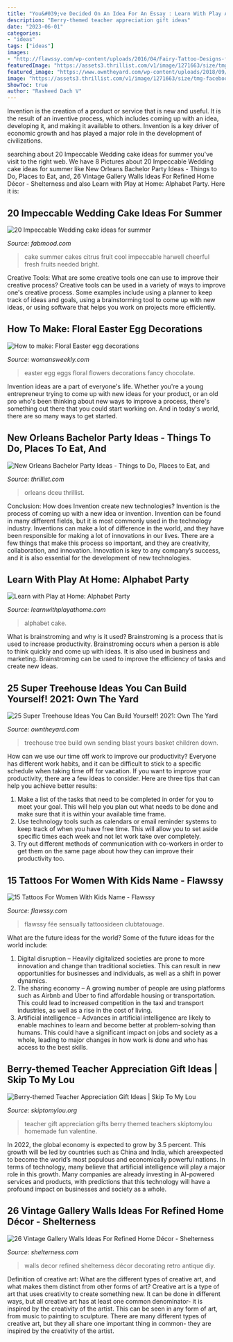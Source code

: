 ```yaml
---
title: "You&#039;ve Decided On An Idea For An Essay : Learn With Play At Home: Alphabet Party"
description: "Berry-themed teacher appreciation gift ideas"
date: "2023-06-01"
categories:
- "ideas"
tags: ["ideas"]
images:
- "http://flawssy.com/wp-content/uploads/2016/04/Fairy-Tattoo-Designs-for-Women-1.jpg"
featuredImage: "https://assets3.thrillist.com/v1/image/1271663/size/tmg-facebook_social.jpg"
featured_image: "https://www.owntheyard.com/wp-content/uploads/2018/09/FI1GXE4FYTCM8OR.LARGE-1.jpg"
image: "https://assets3.thrillist.com/v1/image/1271663/size/tmg-facebook_social.jpg"
ShowToc: true
author: "Rasheed Dach V"
---
```



Invention is the creation of a product or service that is new and useful. It is the result of an inventive process, which includes coming up with an idea, developing it, and making it available to others. Invention is a key driver of economic growth and has played a major role in the development of civilizations.

	

		
searching about 20 Impeccable Wedding cake ideas for summer you've visit to the right web. We have 8 Pictures about 20 Impeccable Wedding cake ideas for summer like New Orleans Bachelor Party Ideas - Things to Do, Places to Eat, and, 26 Vintage Gallery Walls Ideas For Refined Home Décor - Shelterness and also Learn with Play at Home: Alphabet Party. Here it is:
		
    
## 20 Impeccable Wedding Cake Ideas For Summer

<img loading=lazy src="https://www.fabmood.com/wp-content/uploads/2015/04/Summer-Wedding-Cakes-Photossummer-wedding-cake-ideas5.jpg" onerror="this.onerror=null;this.src='https://tse1.mm.bing.net/th?id=OIP.VlnEo_WmQ7xNo7lXQfAUqAHaLH&amp;pid=15.1';" alt="20 Impeccable Wedding cake ideas for summer">

_Source: fabmood.com_

>cake summer cakes citrus fruit cool impeccable harwell cheerful fresh fruits needed bright. 

	

Creative Tools: What are some creative tools one can use to improve their creative process?
Creative tools can be used in a variety of ways to improve one's creative process. Some examples include using a planner to keep track of ideas and goals, using a brainstorming tool to come up with new ideas, or using software that helps you work on projects more efficiently.

    
## How To Make: Floral Easter Egg Decorations

<img loading=lazy src="http://keyassets-p2.timeincuk.net/wp/prod/wp-content/uploads/sites/35/2016/03/Eggs-decorated-with-flowers.jpg" onerror="this.onerror=null;this.src='https://tse4.mm.bing.net/th?id=OIP.A5fni7NCM1XUtTDfLT_fJAHaFj&amp;pid=15.1';" alt="How to make: Floral Easter egg decorations">

_Source: womansweekly.com_

>easter egg eggs floral flowers decorations fancy chocolate. 

	

Invention ideas are a part of everyone's life. Whether you're a young entrepreneur trying to come up with new ideas for your product, or an old pro who's been thinking about new ways to improve a process, there's something out there that you could start working on. And in today's world, there are so many ways to get started.

    
## New Orleans Bachelor Party Ideas - Things To Do, Places To Eat, And

<img loading=lazy src="https://assets3.thrillist.com/v1/image/1271663/size/tmg-facebook_social.jpg" onerror="this.onerror=null;this.src='https://tse1.mm.bing.net/th?id=OIP.NOjr6JLlLPu_b6R4KKMmtwHaD4&amp;pid=15.1';" alt="New Orleans Bachelor Party Ideas - Things to Do, Places to Eat, and">

_Source: thrillist.com_

>orleans dceu thrillist. 

	

Conclusion: How does Invention create new technologies?
Invention is the process of coming up with a new idea or invention. Invention can be found in many different fields, but it is most commonly used in the technology industry. Inventions can make a lot of difference in the world, and they have been responsible for making a lot of innovations in our lives. There are a few things that make this process so important, and they are creativity, collaboration, and innovation. Innovation is key to any company’s success, and it is also essential for the development of new technologies.

    
## Learn With Play At Home: Alphabet Party

<img loading=lazy src="http://4.bp.blogspot.com/-zfPFhEO0M0Q/UQy__qxoSlI/AAAAAAAAFiY/RArVT8GAwu0/s1600/Alphabet+Party+Cake.jpg" onerror="this.onerror=null;this.src='https://tse1.mm.bing.net/th?id=OIP.ZI4lRKDuRmUYwvVTHk2VkwHaLh&amp;pid=15.1';" alt="Learn with Play at Home: Alphabet Party">

_Source: learnwithplayathome.com_

>alphabet cake. 

	

What is brainstroming and why is it used?
Brainstroming is a process that is used to increase productivity. Brainstroming occurs when a person is able to think quickly and come up with ideas. It is also used in business and marketing. Brainstroming can be used to improve the efficiency of tasks and create new ideas.

    
## 25 Super Treehouse Ideas You Can Build Yourself! 2021: Own The Yard

<img loading=lazy src="https://www.owntheyard.com/wp-content/uploads/2018/09/FI1GXE4FYTCM8OR.LARGE-1.jpg" onerror="this.onerror=null;this.src='https://tse3.mm.bing.net/th?id=OIP.VcoMD6efBYh8q5Atn0EsYAHaJ4&amp;pid=15.1';" alt="25 Super Treehouse Ideas You Can Build Yourself! 2021: Own The Yard">

_Source: owntheyard.com_

>treehouse tree build own sending blast yours basket children down. 

	

How can we use our time off work to improve our productivity?
Everyone has different work habits, and it can be difficult to stick to a specific schedule when taking time off for vacation. If you want to improve your productivity, there are a few ideas to consider. Here are three tips that can help you achieve better results: 
1. Make a list of the tasks that need to be completed in order for you to meet your goal. This will help you plan out what needs to be done and make sure that it is within your available time frame. 
2. Use technology tools such as calendars or email reminder systems to keep track of when you have free time. This will allow you to set aside specific times each week and not let work take over completely. 
3. Try out different methods of communication with co-workers in order to get them on the same page about how they can improve their productivity too.

    
## 15 Tattoos For Women With Kids Name - Flawssy

<img loading=lazy src="http://flawssy.com/wp-content/uploads/2016/04/Fairy-Tattoo-Designs-for-Women-1.jpg" onerror="this.onerror=null;this.src='https://tse2.mm.bing.net/th?id=OIP.tbkjO9DrYESHmqOEoy0WigHaJ3&amp;pid=15.1';" alt="15 Tattoos For Women With Kids Name - Flawssy">

_Source: flawssy.com_

>flawssy fée sensually tattoosideen clubtatouage. 

	

What are the future ideas for the world?
Some of the future ideas for the world include:
1. Digital disruption – Heavily digitalized societies are prone to more innovation and change than traditional societies. This can result in new opportunities for businesses and individuals, as well as a shift in power dynamics.
2. The sharing economy – A growing number of people are using platforms such as Airbnb and Uber to find affordable housing or transportation. This could lead to increased competition in the taxi and transport industries, as well as a rise in the cost of living.
3. Artificial intelligence – Advances in artificial intelligence are likely to enable machines to learn and become better at problem-solving than humans. This could have a significant impact on jobs and society as a whole, leading to major changes in how work is done and who has access to the best skills.

    
## Berry-themed Teacher Appreciation Gift Ideas | Skip To My Lou

<img loading=lazy src="http://www.skiptomylou.org/wp-content/uploads/2016/04/007.jpg" onerror="this.onerror=null;this.src='https://tse1.mm.bing.net/th?id=OIP.-NOuLTPjwgoyLxhJH9VgNAHaLJ&amp;pid=15.1';" alt="Berry-themed Teacher Appreciation Gift Ideas | Skip To My Lou">

_Source: skiptomylou.org_

>teacher gift appreciation gifts berry themed teachers skiptomylou homemade fun valentine. 

	

In 2022, the global economy is expected to grow by 3.5 percent. This growth will be led by countries such as China and India, which areexpected to become the world’s most populous and economically powerful nations. In terms of technology, many believe that artificial intelligence will play a major role in this growth. Many companies are already investing in AI-powered services and products, with predictions that this technology will have a profound impact on businesses and society as a whole.

    
## 26 Vintage Gallery Walls Ideas For Refined Home Décor - Shelterness

<img loading=lazy src="http://i.shelterness.com/2016/05/26-vintage-gallery-wall-ideas-cover.jpg" onerror="this.onerror=null;this.src='https://tse1.mm.bing.net/th?id=OIP.NrvzGTOQpWSBqxJJBYkBHwHaLG&amp;pid=15.1';" alt="26 Vintage Gallery Walls Ideas For Refined Home Décor - Shelterness">

_Source: shelterness.com_

>walls decor refined shelterness décor decorating retro antique diy. 

	

Definition of creative art: What are the different types of creative art, and what makes them distinct from other forms of art?
Creative art is a type of art that uses creativity to create something new. It can be done in different ways, but all creative art has at least one common denominator- it is inspired by the creativity of the artist. This can be seen in any form of art, from music to painting to sculpture. There are many different types of creative art, but they all share one important thing in common- they are inspired by the creativity of the artist.

